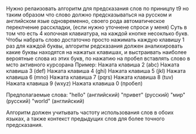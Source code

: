 Нужно релаизовать алгоритм для предсказания слов по приницпу t9 но таким образом что слово должно предсказываться на русском и английском язые одновременно, своего рода автоматическое переклчение расскладки, (если нужно уточнене спроси у меня)
Суть в том что есть 4 копочная клавиатура, на каждой кнопке несоклько букв. Чтобы набрать слово достаточно просто нажимать каждую клавишу 1 раз для каждой буквы, алгоритм редсказания должен аналихировать какие буквы находятся на нажатых клавишах, и выстраивать наиболее вероятные слова из этих букв, по нажатию на пробел вставлять слово в мсто активного курсорана 
Пример:
Нажата клавиша 2 (abc)
Нажата клавиша 3 (def)
Нажата клавиша 4 (ghi)
Нажата клавиша 5 (jkl)
Нажата клавиша 6 (mno)
Нажата клавиша 7 (pqrs)
Нажата клавиша 8 (tuv)
Нажата клавиша 9 (wxyz)
Нажата клавиша 0 (пробел)

Предполагаемые слова:
"hello" (английский)
"привет" (русский)
"мир" (русский)
"world" (английский)

Алгоритм должен учитывать частоту использования слов в обоих языках, а также контекст предыдущих слов для более точного предсказания.
